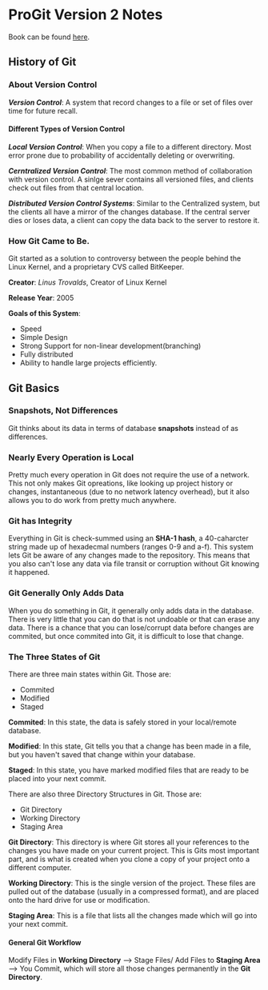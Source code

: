 # ProGit Version 2 Notes

Book can be found [here][1].

## History of Git
### About Version Control

___Version Control___: A system that record changes to a file or set of files over time for future recall.

#### Different Types of Version Control
___Local Version Control___: When you copy a file to a different directory. Most error prone due to probability of accidentally deleting or overwriting. 

___Cerntralized Version Control___: The most common method of collaboration with version control. A sinlge sever contains all versioned files, and clients check out files from that central location. 

___Distributed Version Control Systems___: Similar to the Centralized system, but the clients all have a mirror of the changes database. If the central server dies or loses data, a client can copy the data back to the server to restore it.

### How Git Came to Be.
Git started as a solution to controversy between the people behind the Linux Kernel, and a proprietary CVS called BitKeeper. 

__Creator__: _Linus Trovalds_, Creator of Linux Kernel

__Release Year__: 2005

__Goals of this System__:

* Speed
* Simple Design
* Strong Support for non-linear development(branching)
* Fully distributed
* Ability to handle large projects efficiently.

## Git Basics
### Snapshots, Not Differences
Git thinks about its data in terms of database __snapshots__ instead of as differences. 

### Nearly Every Operation is Local
Pretty much every operation in Git does not require the use of a network. This not only makes Git opreations, like looking up project history or changes, instantaneous (due to no network latency overhead), but it also allows you to do work from pretty much anywhere.

### Git has Integrity
Everything in Git is check-summed using an __SHA-1 hash__, a 40-caharcter string made up of hexadecmal numbers (ranges 0-9 and a-f). This system lets Git be aware of any changes made to the repository. This means that you also can't lose any data via file transit or corruption without Git knowing it happened.

### Git Generally Only __Adds__ Data
When you do something in Git, it generally only adds data in the database. There is very little that you can do that is not undoable or that can erase any data. There is a chance that you can lose/corrupt data before changes are commited, but once commited into Git, it is difficult to lose that change. 

### The Three States of Git
There are three main states within Git. Those are:
* Commited 
* Modified
* Staged

__Commited__: In this state, the data is safely stored in your local/remote database.

__Modified__: In this state, Git tells you that a change has been made in a file, but you haven't saved that change within your database.

__Staged__: In this state, you have marked modified files that are ready to be placed into your next commit. 

There are also three Directory Structures in Git. Those are: 
* Git Directory
* Working Directory
* Staging Area

__Git Directory__: This directory is where Git stores all your references to the changes you have made on your current project. This is Gits most important part, and is what is created when you clone a copy of your project onto a different computer.

__Working Directory__: This is the single version of the project. These files are pulled out of the database (usually in a compressed format), and are placed onto the hard drive for use or modification.

__Staging Area__: This is a file that lists all the changes made which will go into your next commit.

#### General Git Workflow 

Modify Files in __Working Directory__ --> Stage Files/ Add Files to __Staging Area__ --> You Commit, which will store all those changes permanently in the __Git Directory__.

  

[1]:https://github.com/progit/progit2